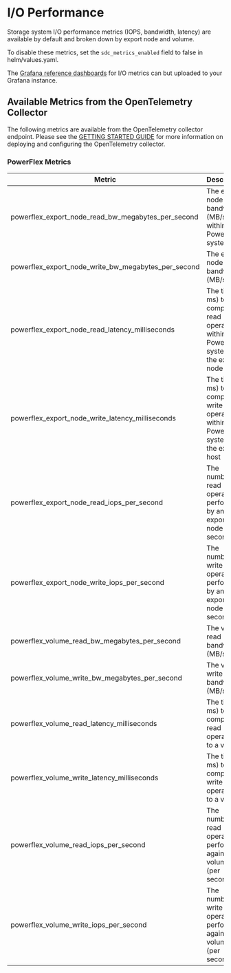 # I/O Performance
Storage system I/O performance metrics (IOPS, bandwidth, latency) are available by default and broken down by export node and volume.

To disable these metrics, set the ```sdc_metrics_enabled``` field to false in helm/values.yaml.

The [Grafana reference dashboards](../../../grafana/dashboards/powerflex) for I/O metrics can but uploaded to your Grafana instance.

## Available Metrics from the OpenTelemetry Collector
The following metrics are available from the OpenTelemetry collector endpoint.  Please see the [GETTING STARTED GUIDE](../GETTING_STARTED_GUIDE.md) for more information on deploying and configuring the OpenTelemetry collector.

### PowerFlex Metrics

| Metric                          | Description                                                             | Example                                                                                                                                                                                                 |
| ------------------------------- | ----------------------------------------------------------------------- | ------------------------------------------------------------------------------------------------------------------------------------------------------------------------------------------------------- |
| powerflex_export_node_read_bw_megabytes_per_second       | The export node read bandwidth (MB/s) within PowerFlex system                                 | powerflex_export_node_read_bw_megabytes_per_second{ID="cef26c3400000003",IP="1.2.3.4",Name="",PlotWithMean="No",NodeGUID="F5514F1A-C629-4985-8512-A38BBA52882D"} 27.8662109375                                                |
| powerflex_export_node_write_bw_megabytes_per_second      | The export node write bandwidth (MB/s)                                  | powerflex_export_node_write_bw_megabytes_per_second{ID="90c860ec00000001",IP="1.2.3.4",Name="",PlotWithMean="No",NodeGUID="8C911318-9AA9-48B3-A57A-271397B055CF"} 28.248046875                                            |
| powerflex_export_node_read_latency_milliseconds  | The time (in ms) to complete read operations within PowerFlex system by the export node       | powerflex_export_node_read_latency_milliseconds{ID="90c860ed00000002",IP="1.2.3.4",Name="",PlotWithMean="No",NodeGUID="E147D16C-1FE1-46A4-8E71-F3A8BC59D76B"} 9.648234898015737                                   |
| powerflex_export_node_write_latency_milliseconds | The time (in ms) to complete write operations within PowerFlex system by the export host      | powerflex_export_node_write_latency_milliseconds{ID="90c860ed00000002",IP="1.2.3.4",Name="",PlotWithMean="No",NodeGUID="E147D16C-1FE1-46A4-8E71-F3A8BC59D76B"} 39.54168373571381                                  |
| powerflex_export_node_read_iops_per_second     | The number of read operations performed by an export node (per second)  | powerflex_export_node_read_iops_per_second{ID="90c860ec00000001",IP="1.2.3.4",Name="",PlotWithMean="No",NodeGUID="8C911318-9AA9-48B3-A57A-271397B055CF"} 1736.6                                                 |
| powerflex_export_node_write_iops_per_second    | The number of write operations performed by an export node (per second) | powerflex_export_node_write_iops_per_second{ID="90c860ed00000002",IP="1.2.3.4",Name="",PlotWithMean="No",NodeGUID="E147D16C-1FE1-46A4-8E71-F3A8BC59D76B"} 2065                                                  |
| powerflex_volume_read_bw_megabytes_per_second           | The volume read bandwidth (MB/s)                                        | powerflex_volume_read_bw_megabytes_per_second{MappedNodeIDs="\_\_90c860ed00000002\_\_",MappedNodeIPs="\_\_1.2.3.4\_\_",PlotWithMean="No",VolumeID="069d314200000001",VolumeName="k8s-bf208bb47b"} 21.1630859375           |
| powerflex_volume_write_bw_megabytes_per_second          | The volume write bandwidth (MB/s)                                       | powerflex_volume_write_bw_megabytes_per_second{MappedNodeIDs="\_\_90c860ed00000002__",MappedNodeIPs="\_\_1.2.3.4\_\_",PlotWithMean="No",VolumeID="069d314100000000",VolumeName="k8s-9afdd0e199"} 12.484375                |
| powerflex_volume_read_latency_milliseconds      | The time (in ms) to complete read operations to a volume                | powerflex_volume_read_latency_milliseconds{MappedNodeIDs="\_\_90c860ed00000002__",MappedNodeIPs="\_\_1.2.3.4\_\_",PlotWithMean="No",VolumeID="069d314100000000",VolumeName="k8s-9afdd0e199"} 7.589428125          |
| powerflex_volume_write_latency_milliseconds     | The time (in ms) to complete write operations to a volume               | powerflex_volume_write_latency_milliseconds{MappedNodeIDs="\_\_90c860ec00000001\_\_",MappedNodeIPs="\_\_1.2.3.4\_\_",PlotWithMean="No",VolumeID="069d314300000002",VolumeName="k8s-6cb59bdd5c"} 19.65592616580311 |
| powerflex_volume_read_iops_per_second         | The number of read operations performed against a volume (per second)   | powerflex_volume_read_iops_per_second{MappedNodeIDs="\_\_90c860ed00000002\_\_",MappedNodeIPs="\_\_1.2.3.4\_\_",PlotWithMean="No",VolumeID="069d314100000000",VolumeName="k8s-9afdd0e199"} 753.4                 |
| powerflex_volume_write_iops_per_second        | The number of write operations performed against a volume (per second)  | powerflex_volume_write_iops_per_second{MappedNodeIDs="\_\_90c860ec00000001\_\_",MappedNodeIPs="\_\_1.2.3.4\_\_",PlotWithMean="No",VolumeID="069d314300000002",VolumeName="k8s-6cb59bdd5c"} 894.4                |
